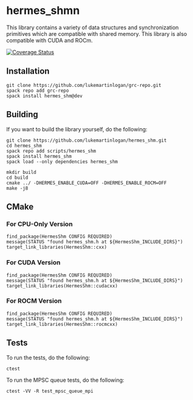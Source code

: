 
# hermes_shmn

This library contains a variety of data structures and synchronization
primitives which are compatible with shared memory. This library is also
compatible with CUDA and ROCm.

[![Coverage Status](https://coveralls.io/repos/github/lukemartinlogan/hermes_shm/badge.svg?branch=master)](https://coveralls.io/github/lukemartinlogan/hermes_shm?branch=master)

## Installation

```
git clone https://github.com/lukemartinlogan/grc-repo.git
spack repo add grc-repo
spack install hermes_shm@dev
```

## Building

If you want to build the library yourself, do the following:
```
git clone https://github.com/lukemartinlogan/hermes_shm.git
cd hermes_shm
spack repo add scripts/hermes_shm
spack install hermes_shm
spack load --only dependencies hermes_shm

mkdir build
cd build
cmake ../ -DHERMES_ENABLE_CUDA=OFF -DHERMES_ENABLE_ROCM=OFF
make -j8
```

## CMake

### For CPU-Only Version
```
find_package(HermesShm CONFIG REQUIRED)
message(STATUS "found hermes_shm.h at ${HermesShm_INCLUDE_DIRS}")
target_link_libraries(HermesShm::cxx)
```

### For CUDA Version
```
find_package(HermesShm CONFIG REQUIRED)
message(STATUS "found hermes_shm.h at ${HermesShm_INCLUDE_DIRS}")
target_link_libraries(HermesShm::cudacxx)
```

### For ROCM Version
```
find_package(HermesShm CONFIG REQUIRED)
message(STATUS "found hermes_shm.h at ${HermesShm_INCLUDE_DIRS}")
target_link_libraries(HermesShm::rocmcxx)
```

## Tests

To run the tests, do the following:
```
ctest
```

To run the MPSC queue tests, do the following:
```
ctest -VV -R test_mpsc_queue_mpi
```